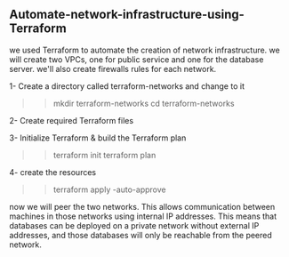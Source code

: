 ## Automate-network-infrastructure-using-Terraform

we used Terraform to automate the creation of network infrastructure.
we will create two VPCs, one for public service and one for the database server. we'll also create firewalls rules for each network.

1- Create a directory called terraform-networks and change to it

>> mkdir terraform-networks
>> cd terraform-networks

2- Create required Terraform files

3-  Initialize Terraform & build the Terraform plan

>>  terraform init
>>  terraform plan

4-  create the resources

>>  terraform apply -auto-approve

now we will peer the two networks. 
This allows communication between machines in those networks using internal IP addresses. 
This means that databases can be deployed on a private network without external IP addresses, and those databases will only be reachable from the peered network.

